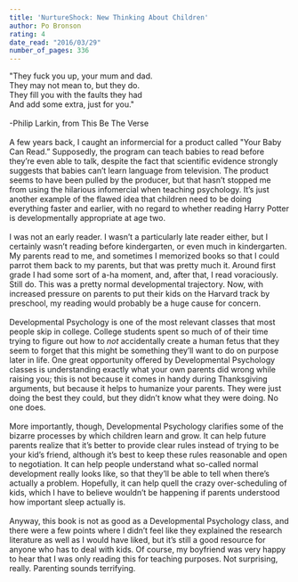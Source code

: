 ```yaml
---
title: 'NurtureShock: New Thinking About Children'
author: Po Bronson
rating: 4
date_read: "2016/03/29"
number_of_pages: 336
---
```


"They fuck you up, your mum and dad.<br/>They may not mean to, but they do.<br/>They fill you with the faults they had<br/>And add some extra, just for you."<br/><br/>-Philip Larkin, from This Be The Verse<br/><br/>A few years back, I caught an informercial for a product called "Your Baby Can Read.” Supposedly, the program can teach babies to read before they’re even able to talk, despite the fact that scientific evidence strongly suggests that babies can’t learn language from television. The product seems to have been pulled by the producer, but that hasn’t stopped me from using the hilarious infomercial when teaching psychology. It’s just another example of the flawed idea that children need to be doing everything faster and earlier, with no regard to whether reading Harry Potter is developmentally appropriate at age two.<br/><br/>I was not an early reader. I wasn’t a particularly late reader either, but I certainly wasn’t reading before kindergarten, or even much in kindergarten. My parents read to me, and sometimes I memorized books so that I could parrot them back to my parents, but that was pretty much it. Around first grade I had some sort of a-ha moment, and, after that, I read voraciously. Still do. This was a pretty normal developmental trajectory. Now, with increased pressure on parents to put their kids on the Harvard track by preschool, my reading would probably be a huge cause for concern.<br/><br/>Developmental Psychology is one of the most relevant classes that most people skip in college. College students spent so much of of their time trying to figure out how to <i>not</i> accidentally create a human fetus that they seem to forget that this might be something they’ll want to do on purpose later in life. One great opportunity offered by Developmental Psychology classes is understanding exactly what your own parents did wrong while raising you; this is not because it comes in handy during Thanksgiving arguments, but because it helps to humanize your parents. They were just doing the best they could, but they didn’t know what they were doing. No one does.<br/><br/>More importantly, though, Developmental Psychology clarifies some of the bizarre processes by which children learn and grow. It can help future parents realize that it’s better to provide clear rules instead of trying to be your kid’s friend, although it’s best to keep these rules reasonable and open to negotiation. It can help people understand what so-called normal development really looks like, so that they’ll be able to tell when there’s actually a problem. Hopefully, it can help quell the crazy over-scheduling of kids, which I have to believe wouldn’t be happening if parents understood how important sleep actually is.<br/><br/>Anyway, this book is not as good as a Developmental Psychology class, and there were a few points where I didn’t feel like they explained the research literature as well as I would have liked, but it’s still a good resource for anyone who has to deal with kids. Of course, my boyfriend was very happy to hear that I was only reading this for teaching purposes. Not surprising, really. Parenting sounds terrifying.